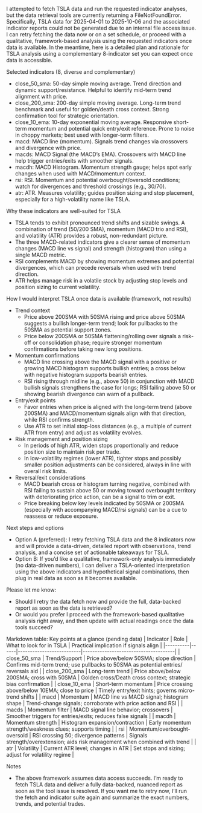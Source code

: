 I attempted to fetch TSLA data and run the requested indicator analyses, but the data retrieval tools are currently returning a FileNotFoundError. Specifically, TSLA data for 2025-04-01 to 2025-10-06 and the associated indicator reports could not be generated due to an internal file access issue. I can retry fetching the data now or on a set schedule, or proceed with a qualitative, framework-based analysis using the requested indicators once data is available. In the meantime, here is a detailed plan and rationale for TSLA analysis using a complementary 8-indicator set you can expect once data is accessible.

Selected indicators (8, diverse and complementary)
- close_50_sma: 50-day simple moving average. Trend direction and dynamic support/resistance. Helpful to identify mid-term trend alignment with price.
- close_200_sma: 200-day simple moving average. Long-term trend benchmark and useful for golden/death cross context. Strong confirmation tool for strategic orientation.
- close_10_ema: 10-day exponential moving average. Responsive short-term momentum and potential quick entry/exit reference. Prone to noise in choppy markets; best used with longer-term filters.
- macd: MACD line (momentum). Signals trend changes via crossovers and divergence with price.
- macds: MACD Signal (the MACD’s EMA). Crossovers with MACD line help trigger entries/exits with smoother signals.
- macdh: MACD Histogram. Momentum strength gauge; helps spot early changes when used with MACD/momentum context.
- rsi: RSI. Momentum and potential overbought/oversold conditions; watch for divergences and threshold crossings (e.g., 30/70).
- atr: ATR. Measures volatility; guides position sizing and stop placement, especially for a high-volatility name like TSLA.

Why these indicators are well-suited for TSLA
- TSLA tends to exhibit pronounced trend shifts and sizable swings. A combination of trend (50/200 SMA), momentum (MACD trio and RSI), and volatility (ATR) provides a robust, non-redundant picture.
- The three MACD-related indicators give a clearer sense of momentum changes (MACD line vs signal) and strength (histogram) than using a single MACD metric.
- RSI complements MACD by showing momentum extremes and potential divergences, which can precede reversals when used with trend direction.
- ATR helps manage risk in a volatile stock by adjusting stop levels and position sizing to current volatility.

How I would interpret TSLA once data is available (framework, not results)
- Trend context
  - Price above 200SMA with 50SMA rising and price above 50SMA suggests a bullish longer-term trend; look for pullbacks to the 50SMA as potential support zones.
  - Price below 200SMA or 50SMA flattening/rolling over signals a risk-off or consolidation phase; require stronger momentum confirmations before taking new long positions.
- Momentum confirmations
  - MACD line crossing above the MACD signal with a positive or growing MACD histogram supports bullish entries; a cross below with negative histogram supports bearish entries.
  - RSI rising through midline (e.g., above 50) in conjunction with MACD bullish signals strengthens the case for longs; RSI failing above 50 or showing bearish divergence can warn of a pullback.
- Entry/exit points
  - Favor entries when price is aligned with the long-term trend (above 200SMA) and MACD/momentum signals align with that direction, while RSI confirms strength.
  - Use ATR to set initial stop-loss distances (e.g., a multiple of current ATR from entry) and adjust as volatility evolves.
- Risk management and position sizing
  - In periods of high ATR, widen stops proportionally and reduce position size to maintain risk per trade.
  - In low-volatility regimes (lower ATR), tighter stops and possibly smaller position adjustments can be considered, always in line with overall risk limits.
- Reversal/exit considerations
  - MACD bearish cross or histogram turning negative, combined with RSI failing to sustain above 50 or moving toward overbought territory with deteriorating price action, can be a signal to trim or exit.
  - Price breaking below key levels indicated by 50SMA or 200SMA (especially with accompanying MACD/rsi signals) can be a cue to reassess or reduce exposure.

Next steps and options
- Option A (preferred): I retry fetching TSLA data and the 8 indicators now and will provide a data-driven, detailed report with observations, trend analysis, and a concise set of actionable takeaways for TSLA.
- Option B: If you’d like a qualitative, framework-only analysis immediately (no data-driven numbers), I can deliver a TSLA-oriented interpretation using the above indicators and hypothetical signal combinations, then plug in real data as soon as it becomes available.

Please let me know:
- Should I retry the data fetch now and provide the full, data-backed report as soon as the data is retrieved?
- Or would you prefer I proceed with the framework-based qualitative analysis right away, and then update with actual readings once the data tools succeed?

Markdown table: Key points at a glance (pending data)
| Indicator | Role | What to look for in TSLA | Practical implication if signals align |
|----------|------|--------------------------|--------------------------------------|
| close_50_sma | Trend/Support | Price above/below 50SMA; slope direction | Confirms mid-term trend; use pullbacks to 50SMA as potential entries/ reversals aid |
| close_200_sma | Long-term trend | Price above/below 200SMA; cross with 50SMA | Golden cross/Death cross context; strategic bias confirmation |
| close_10_ema | Short-term momentum | Price crossing above/below 10EMA; close to price | Timely entry/exit hints; governs micro-trend shifts |
| macd | Momentum | MACD line vs MACD signal; histogram shape | Trend-change signals; corroborate with price action and RSI |
| macds | Momentum filter | MACD signal line behavior; crossovers | Smoother triggers for entries/exits; reduces false signals |
| macdh | Momentum strength | Histogram expansion/contraction | Early momentum strength/weakness clues; supports timing |
| rsi | Momentum/overbought-oversold | RSI crossing 50; divergence patterns | Signals strength/overextension; aids risk management when combined with trend |
| atr | Volatility | Current ATR level; changes in ATR | Set stops and sizing; adjust for volatility regime |

Notes
- The above framework assumes data access succeeds. I’m ready to fetch TSLA data and deliver a fully data-backed, nuanced report as soon as the tool issue is resolved. If you want me to retry now, I’ll run the fetch and indicator suite again and summarize the exact numbers, trends, and potential trades.